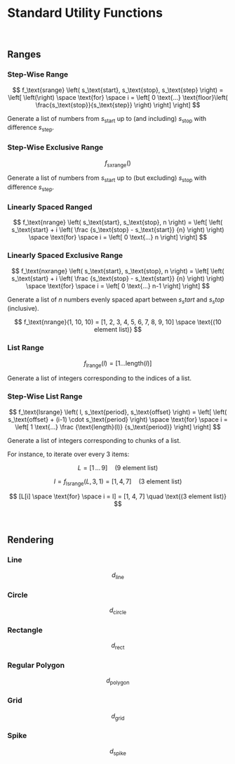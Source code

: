 # Standard Utility Functions
<!-- #SQUARK live!
| dest = desmos/dev/functions
| clean = braces
-->


<br>


## Ranges

### Step-Wise Range

$$
f_\text{srange} \left(
  s_\text{start},
  s_\text{stop},
  s_\text{step}
\right) =
\left[
  \left(\right)
  \space \text{for} \space
  i = \left[
    0 \text{...}
    \text{floor}\left(
      \frac{s_\text{stop}}{s_\text{step}}
    \right)
  \right]
\right]
$$

Generate a list of numbers from $s_\text{start}$ up to (and including) $s_\text{stop}$ with difference $s_\text{step}$.

### Step-Wise Exclusive Range
$$
f_\text{sxrange} \left(
\right)
$$

Generate a list of numbers from $s_\text{start}$ up to (but excluding) $s_\text{stop}$ with difference $s_\text{step}$.

### Linearly Spaced Ranged
$$
f_\text{nrange} \left(
  s_\text{start},
  s_\text{stop},
  n
\right) =
\left[
  \left(
    s_\text{start} + i \left(
      \frac
        {s_\text{stop} - s_\text{start}}
        {n}
    \right)
  \right)
  \space \text{for} \space
  i = \left[
    0 \text{...} n
  \right]
\right]
$$

### Linearly Spaced Exclusive Range
$$
f_\text{nxrange} \left(
  s_\text{start},
  s_\text{stop},
  n
\right) =
\left[
  \left(
    s_\text{start} + i \left(
      \frac
        {s_\text{stop} - s_\text{start}}
        {n}
    \right)
  \right)
  \space \text{for} \space
  i = \left[
    0 \text{...} n-1
  \right]
\right]
$$

Generate a list of $n$ numbers evenly spaced apart between $s_start$ and $s_stop$ (inclusive).

$$
f_\text{nrange}(1, 10, 10) = [1, 2, 3, 4, 5, 6, 7, 8, 9, 10] \space \text{(10 element list)}
$$

### List Range
$$
f_\text{lrange} \left(
  l
\right) =
\left[
  1 \text{...} \text{length}(l)
\right]
$$

Generate a list of integers corresponding to the indices of a list.

### Step-Wise List Range
$$
f_\text{lsrange} \left(
  l,
  s_\text{period},
  s_\text{offset}
\right) =
\left[
  \left(
    s_\text{offset} + (i-1) \cdot s_\text{period}
  \right)
  \space \text{for} \space
  i = \left[
    1 \text{...} \frac
      {\text{length}(l)}
      {s_\text{period}}
  \right]
\right]
$$

Generate a list of integers corresponding to chunks of a list.

For instance, to iterate over every 3 items:

$$
L = [1 \, ... \, 9] \quad \text{(9 element list)}
$$

$$
I = f_\text{lsrange}(L, 3, 1) = [1, 4, 7] \quad \text{(3 element list)}
$$

$$
[L[i] \space \text{for} \space i = I] = [1, 4, 7] \quad \text{(3 element list)}
$$


<br>


## Rendering

### Line
$$
d_\text{line}
$$

### Circle
$$
d_\text{circle}
$$

### Rectangle
$$
d_\text{rect}
$$

### Regular Polygon
$$
d_\text{polygon}
$$

### Grid
$$
d_\text{grid}
$$

### Spike
$$
d_\text{spike}
$$


<br>
